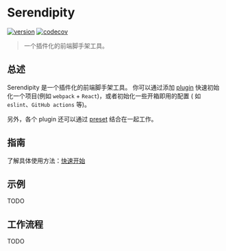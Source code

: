 # Serendipity

[![version](https://img.shields.io/github/package-json/v/yuzhanglong/serendipity)](https://github.com/yuzhanglong/serendipity)
[![codecov](https://codecov.io/gh/yuzhanglong/serendipity/branch/0.2.x/graph/badge.svg)](https://codecov.io/gh/yuzhanglong/serendipity)

> 一个插件化的前端脚手架工具。

## 总述

Serendipity 是一个插件化的前端脚手架工具。 你可以通过添加 [plugin](plugins/about.md) 快速初始化一个项目(例如 `webpack` + `React`)，或者初始化一些开箱即用的配置 (
如 `eslint`、`GitHub actions` 等)。

另外，各个 plugin 还可以通过 [preset](presets/about.md) 结合在一起工作。

## 指南

了解具体使用方法：[快速开始](gettingStarted/quickStart.md)

## 示例

TODO

## 工作流程

TODO
